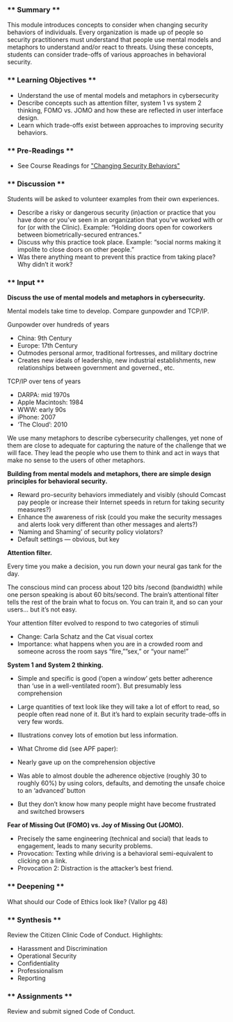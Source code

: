### ** Summary **

This module introduces concepts to consider when changing security behaviors of individuals. Every organization is made up of people so security practitioners must understand that people use mental models and metaphors to understand and/or react to threats. Using these concepts, students can consider trade-offs of various approaches in behavioral security.

### ** Learning Objectives **

* Understand the use of mental models and metaphors in cybersecurity
* Describe concepts such as attention filter, system 1 vs system 2 thinking, FOMO vs. JOMO and how these are reflected in user interface design.
* Learn which trade-offs exist between approaches to improving security behaviors.

### ** Pre-Readings **

* See Course Readings for ["Changing Security Behaviors"](../../../Consolidated_Bibliography#behavior)

### ** Discussion **

Students will be asked to volunteer examples from their own experiences.

*   Describe a risky or dangerous security (in)action or practice that you have done or you’ve seen in an organization that you’ve worked with or for (or with the Clinic). Example: “Holding doors open for coworkers between biometrically-secured entrances.”
*   Discuss why this practice took place. Example: “social norms making it impolite to close doors on other people.” 
*   Was there anything meant to prevent this practice from taking place? Why didn’t it work?


### ** Input **

**Discuss the use of mental models and metaphors in cybersecurity.**

Mental models take time to develop. Compare gunpowder and TCP/IP. 


Gunpowder over hundreds of years


*   China:  9th Century
*   Europe:  17th Century
*   Outmodes personal armor, traditional fortresses, and military doctrine
*   Creates new ideals of leadership, new industrial establishments, new relationships between government and governed., etc. 

TCP/IP over tens of years

*   DARPA: mid 1970s
*   Apple Macintosh:  1984
*   WWW:  early 90s
*   iPhone: 2007
*   ‘The Cloud’: 2010

We use many metaphors to describe cybersecurity challenges, yet none of them are close to adequate for capturing the nature of the challenge that we will face. They lead the people who use them to think and act in ways that make no sense to the users of other metaphors.

**Building from mental models and metaphors, there are simple design principles for behavioral security.**

*   Reward pro-security behaviors immediately and visibly (should Comcast pay people or increase their Internet speeds in return for taking security measures?)
*   Enhance the awareness of risk (could you make the security messages and alerts look very different than other messages and alerts?)
*   ‘Naming and Shaming’ of security policy violators?
*   Default settings — obvious, but key

**Attention filter.**

Every time you make a decision, you run down your neural gas tank for the day.

The conscious mind can process about 120 bits /second (bandwidth) while one person speaking is about 60 bits/second. The brain’s attentional filter tells the rest of the brain what to focus on. You can train it, and so can your users… but it’s not easy.

Your attention filter evolved to respond to two categories of stimuli

*   Change: Carla Schatz and the Cat visual cortex
*   Importance: what happens when you are in a crowded room and someone across the room says “fire,””sex,” or “your name!”

**System 1 and System 2 thinking.**


* Simple and specific is good (‘open a window’ gets better adherence than ‘use in a well-ventilated room’). But presumably less comprehension
* Large quantities of text look like they will take a lot of effort to read, so people often read none of it. But it’s hard to explain security trade-offs in very few words.
* Illustrations convey lots of emotion but less information.
* What Chrome did (see APF paper):


*   Nearly gave up on the comprehension objective
*   Was able to almost double the adherence objective (roughly 30 to roughly 60%) by using colors, defaults, and demoting the unsafe choice to an ‘advanced’ button
*   But they don’t know how many people might have become frustrated and switched browsers

**Fear of Missing Out (FOMO) vs. Joy of Missing Out (JOMO).**

*   Precisely the same engineering (technical and social) that leads to engagement, leads to many security problems.
*   Provocation: Texting while driving is a behavioral semi-equivalent to clicking on a link.
*   Provocation 2: Distraction is the attacker’s best friend.

### ** Deepening **

What should our Code of Ethics look like? (Vallor pg 48)

### ** Synthesis **

Review the Citizen Clinic Code of Conduct.
Highlights:

* Harassment and Discrimination
* Operational Security
* Confidentiality
* Professionalism
* Reporting


### ** Assignments **

Review and submit signed Code of Conduct.
